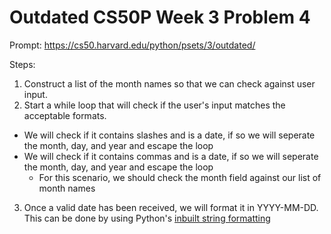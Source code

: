 # Outdated CS50P Week 3 Problem 4

Prompt:
https://cs50.harvard.edu/python/psets/3/outdated/

Steps:
1) Construct a list of the month names so that we can check against user input.
2) Start a while loop that will check if the user's input matches the acceptable formats.
- We will check if it contains slashes and is a date, if so we will seperate the month, day, and year and escape the loop
- We will check if it contains commas and is a date, if so we will seperate the month, day, and year and escape the loop
    - For this scenario, we should check the month field against our list of month names
3) Once a valid date has been received, we will format it in YYYY-MM-DD. This can be done by using Python's [inbuilt string formatting](https://docs.python.org/3/library/string.html#format-string-syntax)
